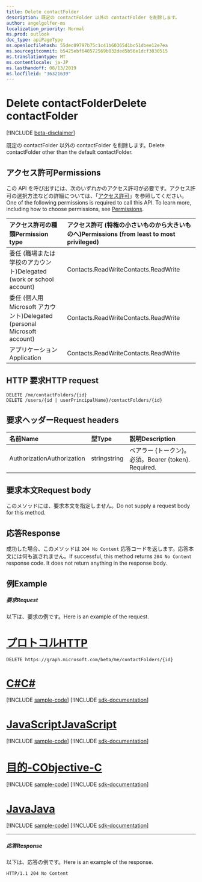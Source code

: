```yaml
---
title: Delete contactFolder
description: 既定の contactFolder 以外の contactFolder を削除します。
author: angelgolfer-ms
localization_priority: Normal
ms.prod: outlook
doc_type: apiPageType
ms.openlocfilehash: 55dec09797b75c1c41b60365d1bc51dbee12e7ea
ms.sourcegitcommit: b5425ebf648572569b032ded5b56e1dcf3830515
ms.translationtype: MT
ms.contentlocale: ja-JP
ms.lasthandoff: 08/13/2019
ms.locfileid: "36321639"
---
```

# <a name="delete-contactfolder"></a><span data-ttu-id="71689-103">Delete contactFolder</span><span class="sxs-lookup"><span data-stu-id="71689-103">Delete contactFolder</span></span>

[!INCLUDE [beta-disclaimer](../../includes/beta-disclaimer.md)]

<span data-ttu-id="71689-104">既定の contactFolder 以外の contactFolder を削除します。</span><span class="sxs-lookup"><span data-stu-id="71689-104">Delete contactFolder other than the default contactFolder.</span></span>
## <a name="permissions"></a><span data-ttu-id="71689-105">アクセス許可</span><span class="sxs-lookup"><span data-stu-id="71689-105">Permissions</span></span>
<span data-ttu-id="71689-p101">この API を呼び出すには、次のいずれかのアクセス許可が必要です。アクセス許可の選択方法などの詳細については、「[アクセス許可](/graph/permissions-reference)」を参照してください。</span><span class="sxs-lookup"><span data-stu-id="71689-p101">One of the following permissions is required to call this API. To learn more, including how to choose permissions, see [Permissions](/graph/permissions-reference).</span></span>

|<span data-ttu-id="71689-108">アクセス許可の種類</span><span class="sxs-lookup"><span data-stu-id="71689-108">Permission type</span></span>      | <span data-ttu-id="71689-109">アクセス許可 (特権の小さいものから大きいものへ)</span><span class="sxs-lookup"><span data-stu-id="71689-109">Permissions (from least to most privileged)</span></span>              |
|:--------------------|:---------------------------------------------------------|
|<span data-ttu-id="71689-110">委任 (職場または学校のアカウント)</span><span class="sxs-lookup"><span data-stu-id="71689-110">Delegated (work or school account)</span></span> | <span data-ttu-id="71689-111">Contacts.ReadWrite</span><span class="sxs-lookup"><span data-stu-id="71689-111">Contacts.ReadWrite</span></span>    |
|<span data-ttu-id="71689-112">委任 (個人用 Microsoft アカウント)</span><span class="sxs-lookup"><span data-stu-id="71689-112">Delegated (personal Microsoft account)</span></span> | <span data-ttu-id="71689-113">Contacts.ReadWrite</span><span class="sxs-lookup"><span data-stu-id="71689-113">Contacts.ReadWrite</span></span>    |
|<span data-ttu-id="71689-114">アプリケーション</span><span class="sxs-lookup"><span data-stu-id="71689-114">Application</span></span> | <span data-ttu-id="71689-115">Contacts.ReadWrite</span><span class="sxs-lookup"><span data-stu-id="71689-115">Contacts.ReadWrite</span></span> |

## <a name="http-request"></a><span data-ttu-id="71689-116">HTTP 要求</span><span class="sxs-lookup"><span data-stu-id="71689-116">HTTP request</span></span>
<!-- { "blockType": "ignored" } -->
```http
DELETE /me/contactFolders/{id}
DELETE /users/{id | userPrincipalName}/contactFolders/{id}
```
## <a name="request-headers"></a><span data-ttu-id="71689-117">要求ヘッダー</span><span class="sxs-lookup"><span data-stu-id="71689-117">Request headers</span></span>
| <span data-ttu-id="71689-118">名前</span><span class="sxs-lookup"><span data-stu-id="71689-118">Name</span></span>       | <span data-ttu-id="71689-119">型</span><span class="sxs-lookup"><span data-stu-id="71689-119">Type</span></span> | <span data-ttu-id="71689-120">説明</span><span class="sxs-lookup"><span data-stu-id="71689-120">Description</span></span>|
|:---------------|:--------|:----------|
| <span data-ttu-id="71689-121">Authorization</span><span class="sxs-lookup"><span data-stu-id="71689-121">Authorization</span></span>  | <span data-ttu-id="71689-122">string</span><span class="sxs-lookup"><span data-stu-id="71689-122">string</span></span>  | <span data-ttu-id="71689-p102">ベアラー {トークン}。必須。</span><span class="sxs-lookup"><span data-stu-id="71689-p102">Bearer {token}. Required.</span></span> |

## <a name="request-body"></a><span data-ttu-id="71689-125">要求本文</span><span class="sxs-lookup"><span data-stu-id="71689-125">Request body</span></span>
<span data-ttu-id="71689-126">このメソッドには、要求本文を指定しません。</span><span class="sxs-lookup"><span data-stu-id="71689-126">Do not supply a request body for this method.</span></span>

## <a name="response"></a><span data-ttu-id="71689-127">応答</span><span class="sxs-lookup"><span data-stu-id="71689-127">Response</span></span>

<span data-ttu-id="71689-p103">成功した場合、このメソッドは `204 No Content` 応答コードを返します。応答本文には何も返されません。</span><span class="sxs-lookup"><span data-stu-id="71689-p103">If successful, this method returns `204 No Content` response code. It does not return anything in the response body.</span></span>

## <a name="example"></a><span data-ttu-id="71689-130">例</span><span class="sxs-lookup"><span data-stu-id="71689-130">Example</span></span>
##### <a name="request"></a><span data-ttu-id="71689-131">要求</span><span class="sxs-lookup"><span data-stu-id="71689-131">Request</span></span>
<span data-ttu-id="71689-132">以下は、要求の例です。</span><span class="sxs-lookup"><span data-stu-id="71689-132">Here is an example of the request.</span></span>

# <a name="httptabhttp"></a>[<span data-ttu-id="71689-133">プロトコル</span><span class="sxs-lookup"><span data-stu-id="71689-133">HTTP</span></span>](#tab/http)
<!-- {
  "blockType": "request",
  "name": "delete_contactfolder"
}-->
```http
DELETE https://graph.microsoft.com/beta/me/contactFolders/{id}
```
# <a name="ctabcsharp"></a>[<span data-ttu-id="71689-134">C#</span><span class="sxs-lookup"><span data-stu-id="71689-134">C#</span></span>](#tab/csharp)
[!INCLUDE [sample-code](../includes/snippets/csharp/delete-contactfolder-csharp-snippets.md)]
[!INCLUDE [sdk-documentation](../includes/snippets/snippets-sdk-documentation-link.md)]

# <a name="javascripttabjavascript"></a>[<span data-ttu-id="71689-135">JavaScript</span><span class="sxs-lookup"><span data-stu-id="71689-135">JavaScript</span></span>](#tab/javascript)
[!INCLUDE [sample-code](../includes/snippets/javascript/delete-contactfolder-javascript-snippets.md)]
[!INCLUDE [sdk-documentation](../includes/snippets/snippets-sdk-documentation-link.md)]

# <a name="objective-ctabobjc"></a>[<span data-ttu-id="71689-136">目的-C</span><span class="sxs-lookup"><span data-stu-id="71689-136">Objective-C</span></span>](#tab/objc)
[!INCLUDE [sample-code](../includes/snippets/objc/delete-contactfolder-objc-snippets.md)]
[!INCLUDE [sdk-documentation](../includes/snippets/snippets-sdk-documentation-link.md)]

# <a name="javatabjava"></a>[<span data-ttu-id="71689-137">Java</span><span class="sxs-lookup"><span data-stu-id="71689-137">Java</span></span>](#tab/java)
[!INCLUDE [sample-code](../includes/snippets/java/delete-contactfolder-java-snippets.md)]
[!INCLUDE [sdk-documentation](../includes/snippets/snippets-sdk-documentation-link.md)]

---

##### <a name="response"></a><span data-ttu-id="71689-138">応答</span><span class="sxs-lookup"><span data-stu-id="71689-138">Response</span></span>
<span data-ttu-id="71689-139">以下は、応答の例です。</span><span class="sxs-lookup"><span data-stu-id="71689-139">Here is an example of the response.</span></span> 
<!-- {
  "blockType": "response",
  "truncated": true
} -->
```http
HTTP/1.1 204 No Content
```

<!-- uuid: 8fcb5dbc-d5aa-4681-8e31-b001d5168d79
2015-10-25 14:57:30 UTC -->
<!--
{
  "type": "#page.annotation",
  "description": "Delete contactFolder",
  "keywords": "",
  "section": "documentation",
  "tocPath": "",
  "suppressions": [
  ]
}
-->
